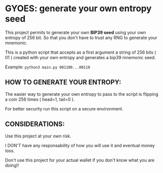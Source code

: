 # GYOES: generate your own entropy seed

This project permits to generate your own **BIP39 seed** using your own entropy of 256 bit. So that you don't have to trust any RNG to generate your mnemonic.

This is a python script that accepts as a first argument a string of 256 bits ( 01 ) created with your own entropy and generates a bip39 mnemonic seed.

Example: `python3 main.py 001100...00110`

## HOW TO GENERATE YOUR ENTROPY:
The easier way to generate your own entropy to pass to the script is flipping a coin 256 times ( head=1, tail=0 ).

For better security run this script on a secure environment.

## CONSIDERATIONS:
Use this project at your own risk. 

I DON'T have any responsability of how you will use it and eventual money loss.

Don't use this project for your actual wallet if you don't know what you are doing!!
